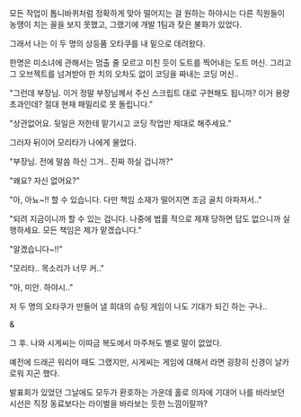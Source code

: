 모든 작업이 톱니바퀴처럼 정확하게 맞아 떨어지는 걸 원하는 하야시는 다른 직원들이 농땡이 치는 꼴을 보지 못했고, 그랬기에 개발 1팀과 잦은 불화가 있었다.

그래서 나는 이 두 명의 상등품 오타쿠를 내 밑으로 데려왔다.

한명은 미소녀에 관해서는 멈출 줄 모르고 미친 듯이 도트를 찍어내는 도트 머신. 그리고 그 오브젝트를 넘겨받아 한 치의 오차도 없이 코딩을 짜내는 코딩 머신.. 

"그런데 부장님. 이거 정말 부장님께서 주신 스크립트 대로 구현해도 됩니까? 이거 용량 초과인데? 절대 현재 패밀리로 못 돌립니다."

"상관없어요. 뒷일은 저한테 맡기시고 코딩 작업만 제대로 해주세요."

그러자 뒤이어 모리타가 나에게 물었다.

"부장님. 전에 말씀 하신 그거.. 진짜 하실 겁니까?"

"왜요? 자신 없어요?"

"아, 아뇨~!! 할 수 있습니다. 다만 책임 소재가 떨어지면 조금 골치 아파져서.."

"되려 지금이니까 할 수 있는 겁니다. 나중에 법률 적으로 제재 당하면 답도 없으니까 실행하세요. 모든 책임은 제가 맡겠습니다."

"알겠습니다~!!"

"모리타.. 목소리가 너무 커.."

"아, 미안. 하야시.."

저 두 명의 오타쿠가 만들어 낼 희대의 슈팅 게임이 나도 기대가 되긴 하는 구나..

&

그 후. 나와 시게씨는 이따금 복도에서 마주쳐도 별로 말이 없었다.

예전에 드래곤 워리어 때도 그랬지만, 시게씨는 게임에 대해서 라면 굉장히 신경이 날카로워 지곤 했다. 

발표회가 있었던 그날에도 모두가 환호하는 가운데 홀로 의자에 기대어 나를 바라보던 시선은 직장 동료보다는 라이벌을 바라보는 듯한 느낌이랄까?